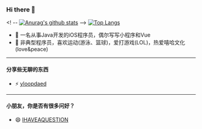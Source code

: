 ### Hi there 👋

<!--
**YorickYu/YorickYu** is a ✨ _special_ ✨ repository because its `README.md` (this file) appears on your GitHub profile.

Here are some ideas to get you started:

- 🔭 I’m currently working on ...
- 🌱 I’m currently learning ...
- 👯 I’m looking to collaborate on ...
- 🤔 I’m looking for help with ...
- 💬 Ask me about ...
- 📫 How to reach me: ...
- 😄 Pronouns: ...
- ⚡ Fun fact: ...
-->

<! -- [![Anurag's github stats](https://github-readme-stats.vercel.app/api?username=YorickYu)](https://github.com/anuraghazra/github-readme-stats) -->
[![Top Langs](https://github-readme-stats.vercel.app/api/top-langs/?username=YorickYu)](https://github.com/anuraghazra/github-readme-stats)


- 🔭 一名从事Java开发的iOS程序员，偶尔写写小程序和Vue
- 🌱 非典型程序员，喜欢运动(游泳、篮球)，爱打游戏(LOL)，热爱嘻哈文化(love&peace)

---

#### 分享些无聊的东西

- ⚡ [yloopdaed](http://yloopdaed.icu/)


---

#### 小朋友，你是否有很多问好？

- 😄 [IHAVEAQUESTION](https://github.com/YorickYu/IHAVEAQUESTION)
